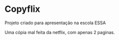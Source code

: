# Copyflix
Projeto criado para apresentação na escola ESSA

Uma cópia mal feita da netflix, com apenas 2 paginas.
